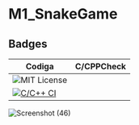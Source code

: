 # M1_SnakeGame
## Badges

| Codiga | C/CPPCheck | 
| -----------| --------------- |
|![MIT License](https://api.codiga.io/project/31118/score/svg)
 |[![C/C++ CI](https://github.com/gaurav0903/M1_SnakeGame/actions/workflows/c-cpp1.yml/badge.svg)](https://github.com/gaurav0903/M1_SnakeGame/actions/workflows/c-cpp1.yml) |



![Screenshot (46)](https://user-images.githubusercontent.com/92664317/153587772-6bd59a22-60df-46a5-9bef-31c684994fea.png)


